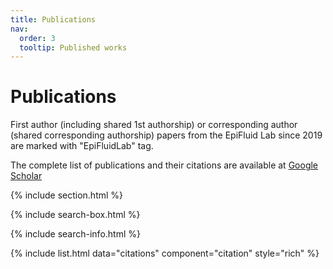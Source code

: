 ```yaml
---
title: Publications
nav:
  order: 3
  tooltip: Published works
---
```


# <i class="fas fa-microscope"></i>Publications

First author (including shared 1st authorship) or corresponding author (shared corresponding authorship) papers from the EpiFluid Lab since 2019 are marked with "EpiFluidLab" tag.

The complete list of publications and their citations are available at [Google Scholar](https://scholar.google.com/citations?hl=en&user=prIRHQQAAAAJ&view_op=list_works&sortby=pubdate)

{% include section.html %}

{% include search-box.html %}

{% include search-info.html %}

{% include list.html data="citations" component="citation" style="rich" %}
